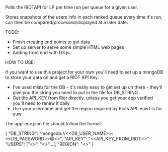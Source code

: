 Polls the RIOTAPI for LP per time run per queue for a given user.

Stores snapshots of the users info in each ranked queue every time it's run, can then be compared/processed/displayed at a later date.

TODO:
* Finish creating end points to get data
* Set up server to serve some simple HTML web pages
* Adding front end with D3.js


HOW TO USE:

If you want to use this project for your own you'll need to set up a mongoDB to store your data on and get a RIOT API Key.

* I've used mlab for the DB - it's really easy to get set up on there - they'll give you the string you need to put in the file for DB_STRING
* Get the API_KEY from Riot directly, unless you get your app verified you'll need to renew it daily
* Use your username and get the region required by Riots API. euw1 is for euw.

The app-env.json file should follow the format:

{
    "DB_STRING": "mongodb://<<DB_USER_NAME>>:<<DB_PASSWORD>>@<<DATABASE>>",
	"API_KEY": "<<API_KEY_FROM_RIOT>>",
    "USERS": ["<<USERNAME1>>", "<<USERNAME2>>"...],
    "REGION": "<<REGION>>"
}